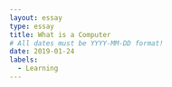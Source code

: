 ```yaml
---
layout: essay
type: essay
title: What is a Computer
# All dates must be YYYY-MM-DD format!
date: 2019-01-24
labels:
  - Learning
---
```




